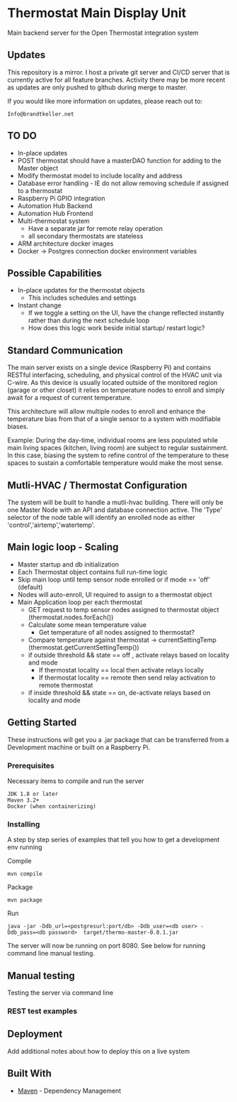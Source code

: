 # Thermostat Main Display Unit

Main backend server for the Open Thermostat integration system

## Updates
This repository is a mirror. I host a private git server and CI/CD server that is currently active for all feature branches.
Activity there may be more recent as updates are only pushed to github during merge to master.

If you would like more information on updates, please reach out to:
```
Info@brandtkeller.net
```

## TO DO
* In-place updates
* POST thermostat should have a masterDAO function for adding to the Master object
* Modify thermostat model to include locality and address
* Database error handling - IE do not allow removing schedule if assigned to a thermostat
* Raspberry Pi GPIO integration
* Automation Hub Backend
* Automation Hub Frontend
* Multi-thermostat system
    * Have a separate jar for remote relay operation
    * all secondary thermostats are stateless
* ARM architecture docker images
* Docker -> Postgres connection docker environment variables

## Possible Capabilities
* In-place updates for the thermostat objects
    * This includes schedules and settings
* Instant change
    * If we toggle a setting on the UI, have the change reflected instantly rather than during the next schedule loop
    * How does this logic work beside initial startup/ restart logic?


## Standard Communication

The main server exists on a single device (Raspberry Pi) and contains RESTful interfacing, scheduling, and physical control of the HVAC unit via C-wire. As this device is usually located outside of the monitored region (garage or other closet) it relies on temperature nodes to enroll and simply await for a request of current temperature. 

This architecture will allow multiple nodes to enroll and enhance the temperature bias from that of a single sensor to a system with modifiable biases. 

Example: During the day-time, individual rooms are less populated while main living spaces (kitchen, living room) are subject to regular sustainment. In this case, biasing the system to refine control of the temperature to these spaces to sustain a comfortable temperature would make the most sense.

## Mutli-HVAC / Thermostat Configuration

The system will be built to handle a mutli-hvac building. There will only be one Master Node with an API and database connection active. The 'Type' selector of the node table will identify an enrolled node as either 'control','airtemp','watertemp'. 

## Main logic loop - Scaling

* Master startup and db initialization
* Each Thermostat object contains full run-time logic
* Skip main loop until temp sensor node enrolled or if mode == 'off' (default)
* Nodes will auto-enroll, UI required to assign to a thermostat object
* Main Application loop per each thermostat
    * GET request to temp sensor nodes assigned to thermostat object (thermostat.nodes.forEach())
    * Calculate some mean temperature value
        * Get temperature of all nodes assigned to thermostat?
    * Compare temperature against thermostat -> currentSettingTemp (thermostat.getCurrentSettingTemp())
    * if outside threshold && state == off , activate relays based on locality and mode
        * If thermostat locality == local then activate relays locally
        * If thermostat locality == remote then send relay activation to remote thermostat
    * if inside threshold && state == on, de-activate relays based on locality and mode

## Getting Started

These instructions will get you a .jar package that can be transferred from a Development machine or built on a Raspberry Pi. 

### Prerequisites

Necessary items to compile and run the server

```
JDK 1.8 or later
Maven 3.2+
Docker (when containerizing)
```

### Installing

A step by step series of examples that tell you how to get a development env running

Compile

```
mvn compile
```

Package

```
mvn package
```

Run

```
java -jar -Ddb_url=<postgresurl:port/db> -Ddb_user=<db user> -Ddb_pass=<db password>  target/thermo-master-0.0.1.jar
```

The server will now be running on port 8080.
See below for running command line manual testing.

## Manual testing

Testing the server via command line

### REST test examples


## Deployment

Add additional notes about how to deploy this on a live system

## Built With
* [Maven](https://maven.apache.org/) - Dependency Management
